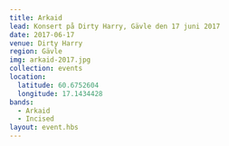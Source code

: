```yaml
---
title: Arkaid
lead: Konsert på Dirty Harry, Gävle den 17 juni 2017
date: 2017-06-17
venue: Dirty Harry
region: Gävle
img: arkaid-2017.jpg
collection: events
location:
  latitude: 60.6752604
  longitude: 17.1434428
bands:
  - Arkaid
  - Incised
layout: event.hbs
---
```

